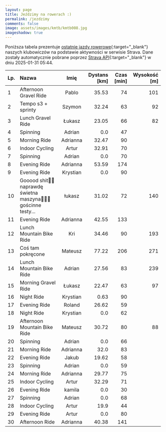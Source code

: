 ```yaml
---
layout: page
title: Jeździmy na rowerach :)
permalink: /jezdzimy
comments: false
image: assets/images/kmtb/kmtb008.jpg
imageshadow: true
---
```


Poniższa tabela prezentuje [ostatnie jazdy rowerowe](https://www.strava.com/clubs/336381){:target="_blank"} naszych klubowiczów na podstawie aktywności w serwisie Strava. Dane zostały automatycznie pobrane poprzez [Strava API](https://developers.strava.com/docs/reference/#api-Clubs-getClubActivitiesById){:target="_blank"} w dniu 2025-01-31 05:44.

Lp. | Nazwa | Imię | Dystans [km] | Czas [min] | Wysokość [m]
:--- | :--- | :---: | ---: | ---: | ---:
1|Afternoon Gravel Ride|Pablo|35.53|74|101
2|Tempo s3 + sprinty|Szymon|32.24|63|92
3|Lunch Gravel Ride|Łukasz|23.05|66|82
4|Spinning|Adrian|0.0|47|
5|Morning Ride|Adrianna|32.47|90|
6|Indoor Cycling|Artur|32.91|70|
7|Spinning|Adrian|0.0|70|
8|Evening Ride|Adrianna|53.59|174|
9|Evening Ride|Krystian|0.0|90|
10|Gooood shit🫡🤌 naprawdę świetna maszyna🤠💥💯 gościnne testy...|łukasz|31.02|72|140
11|Evening Ride|Adrianna|42.55|133|
12|Lunch Mountain Bike Ride|Kri|34.46|90|193
13|Coś tam pokręcone|Mateusz|77.22|206|271
14|Lunch Mountain Bike Ride|Adrian|27.56|83|239
15|Morning Gravel Ride|Łukasz|22.47|63|97
16|Night Ride|Krystian|0.63|90|
17|Evening Ride|Roland|26.62|59|
18|Night Ride|Krystian|0.0|62|
19|Afternoon Mountain Bike Ride|Mateusz|30.72|80|88
20|Spinning|Adrian|0.0|66|
21|Morning Ride|Adrianna|32.0|83|
22|Evening Ride|Jakub|19.62|58|
23|Spinning|Adrian|0.0|59|
24|Morning Ride|Adrianna|29.77|75|
25|Indoor Cycling|Artur|32.29|71|
26|Evening Ride|kamila|0.0|30|
27|Spinning|Adrian|0.0|68|
28|Indoor Cycling|Artur|19.9|44|
29|Evening Ride|Artur|0.0|80|
30|Afternoon Ride|Adrianna|40.38|141|
